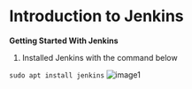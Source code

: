 # Introduction to Jenkins

**Getting Started With Jenkins**

1. Installed Jenkins with the command below

```sudo apt install jenkins```
![image1](jenkins-images/image.png)